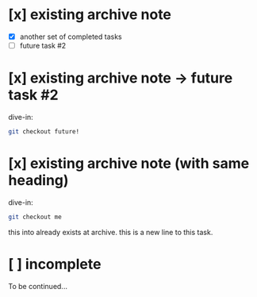 # [x] existing archive note
- [x] another set of completed tasks
- [ ] future task #2

# [x] existing archive note -> future task #2
dive-in:
```sh
git checkout future!
```

# [x] existing archive note (with same heading)
dive-in:
```sh
git checkout me
```
this into already exists at archive.
this is a new line to this task.

# [ ] incomplete
To be continued...
